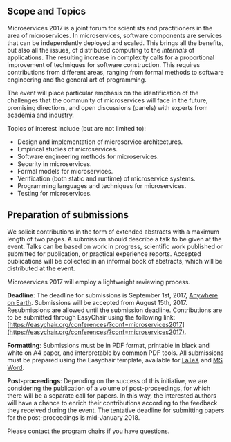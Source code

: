## Scope and Topics

Microservices 2017 is a joint forum for scientists and practitioners in the area
of microservices. In microservices, software components are services that can be
independently deployed and scaled. This brings all the benefits, but also all
the issues, of distributed computing to the *internals* of applications. The
resulting increase in complexity calls for a proportional improvement of
techniques for software construction. This requires contributions from different
areas, ranging from formal methods to software engineering and the general art
of programming.

The event will place particular emphasis on the identification of the challenges
that the community of microservices will face in the future, promising
directions, and open discussions (panels) with experts from academia and
industry.

Topics of interest include (but are not limited to):

- Design and implementation of microservice architectures.
- Empirical studies of microservices.
- Software engineering methods for microservices.
- Security in microservices.
- Formal models for microservices.
- Verification (both static and runtime) of microservice systems.
- Programming languages and techniques for microservices.
- Testing for microservices.

## Preparation of submissions

We solicit contributions in the form of extended abstracts with a maximum length
of two pages. A submission should describe a talk to be given at the event.
Talks can be based on work in progress, scientific work published or submitted
for publication, or practical experience reports. Accepted publications will be
collected in an informal book of abstracts, which will be distributed at the
event.

Microservices 2017 will employ a lightweight reviewing process.

**Deadline**: The deadline for submissions is September 1st, 2017, [Anywhere on Earth](https://en.wikipedia.org/wiki/Anywhere_on_Earth). Submissions will be accepted from August 15th, 2017. Resubmissions are allowed until the submission deadline. Contributions are to be submitted through EasyChair using the following link: [https://easychair.org/conferences/?conf=microservices2017](https://easychair.org/conferences/?conf=microservices2017).

**Formatting**: Submissions must be in PDF format, printable in black and white on A4 paper, and interpretable by common PDF tools. All submissions must be prepared using the Easychair template, available for [LaTeX](https://easychair.org/publications/easychair.zip) and [MS Word](https://easychair.org/publications/easychair.docx).

**Post-proceedings**: Depending on the success of this initiative, we are considering the publication of a volume of post-proceedings, for which there will be a separate call for papers. In this way, the interested authors will have a chance to enrich their contributions according to the feedback they received during the event. The tentative deadline for submitting papers for the post-proceedings is mid-January 2018.

Please contact the program chairs if you have questions.
